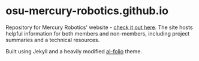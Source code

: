 # osu-mercury-robotics.github.io

Repository for Mercury Robotics' website - <a href="https://www.mercuryrobots.com" target="_blank">check it out here</a>. The site hosts helpful information for both members and non-members, including project summaries and a technical resources.

Built using Jekyll and a heavily modified [al-folio](https://github.com/alshedivat/al-folio) theme.
